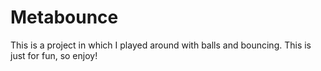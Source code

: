 Metabounce
==========

This is a project in which I played around with balls and bouncing. This is just for fun, so enjoy!
